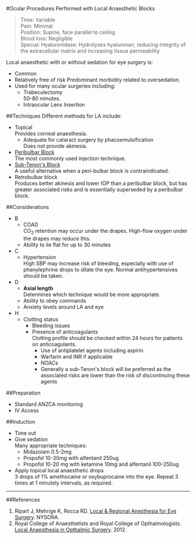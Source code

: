 #Ocular Procedures Performed with Local Anaesthetic Blocks
>Time: Variable  <br>
>Pain: Minimal  <br>
>Position: Supine, face parallel to ceiling  <br>
>Blood loss: Negligible  <br>
>Special: Hyaluronidase: Hydrolyses hyaluronan, reducing integrity of the extracellular matrix and increasing tissue permeability  

Local anaesthetic with or without sedation for eye surgery is:
* Common
* Relatively free of risk
Predominant morbidity related to oversedation.
* Used for many ocular surgeries including:
	* Trabeculectomy  
	50-80 minutes.
	* Intraocular Lens Insertion


##Techniques
Different methods for LA include:
* Topical  
Provides corneal anaesthesia.
	* Adequate for cataract surgery by phacoemulsification  
	Does not provide akinesia.
* [Peribulbar Block](/anaesthesia/regional/peribulbar.md#id)  
The most commonly used injection technique.
* [Sub-Tenon's Block](/anaesthesia/regional/subtenon.md)  
A useful alternative when a peri-bulbar block is contraindicated.
* Retrobulbar block  
Produces better akinesis and lower IOP than a peribulbar block, but has greater associated risks and is essentially superseded by a peribulbar block.


##Considerations
* B
	* COAD  
	CO<sub>2</sub> retention may occur under the drapes. High-flow oxygen under the drapes may reduce this.
	* Ability to lie flat for up to 30 minutes
* C
	* Hypertension  
	High SBP may increase risk of bleeding, especially with use of phenylephrine drops to dilate the eye. Normal antihypertensives should be taken.
* D
	* **Axial length**  
	Determines which technique would be more appropriate.
	* Ability to obey commands
	* Anxiety levels around LA and eye
* H
	* Clotting status
		* Bleeding issues
		* Presence of anticoagulants    
		Clotting profile should be checked within 24 hours for patients on anticoagulants.
			* Use of antiplatelet agents including aspirin
			* Warfarin and INR if applicable
			* NOACs
			* Generally a sub-Tenon's block will be preferred as the associated risks are lower than the risk of discontinuing these agents


##Preparation
* Standard ANZCA monitoring
* IV Access

##Induction
* Time out
* Give sedation  
Many appropriate techniques:
	* Midazolam 0.5-2mg
	* Propofol 10-30mg with alfentanil 250ug
	* Propofol 10-20 mg with ketamine 10mg and alfentanil 100-250ug
* Apply topical local anaesthetic drops  
3 drops of 1% amethocaine or oxybuprocaine into the eye. Repeat 3 times at 1 minutely intervals, as required.


---
##References
1. Ripart J, Mehrige K, Rocca RD. [Local & Regional Anesthesia for Eye Surgery](https://www.nysora.com/local-regional-anesthesia-for-eye-surgery). NYSORA.
2. Royal College of Anaesthetists and Royal College of Opthalmologists. [Local Anaesthesia in Opthalmic Surgery](https://www.rcophth.ac.uk/wp-content/uploads/2014/12/2012-SCI-247-Local-Anaesthesia-in-Ophthalmic-Surgery-2012.pdf). 2012.